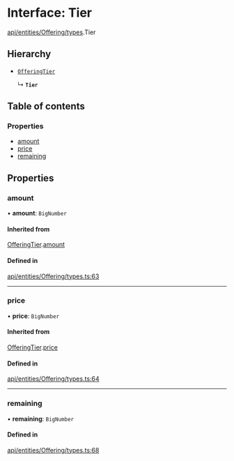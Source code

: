 # Interface: Tier

[api/entities/Offering/types](../wiki/api.entities.Offering.types).Tier

## Hierarchy

- [`OfferingTier`](../wiki/api.entities.Offering.types.OfferingTier)

  ↳ **`Tier`**

## Table of contents

### Properties

- [amount](../wiki/api.entities.Offering.types.Tier#amount)
- [price](../wiki/api.entities.Offering.types.Tier#price)
- [remaining](../wiki/api.entities.Offering.types.Tier#remaining)

## Properties

### amount

• **amount**: `BigNumber`

#### Inherited from

[OfferingTier](../wiki/api.entities.Offering.types.OfferingTier).[amount](../wiki/api.entities.Offering.types.OfferingTier#amount)

#### Defined in

[api/entities/Offering/types.ts:63](https://github.com/PolymeshAssociation/polymesh-sdk/blob/91c2d2d8/src/api/entities/Offering/types.ts#L63)

___

### price

• **price**: `BigNumber`

#### Inherited from

[OfferingTier](../wiki/api.entities.Offering.types.OfferingTier).[price](../wiki/api.entities.Offering.types.OfferingTier#price)

#### Defined in

[api/entities/Offering/types.ts:64](https://github.com/PolymeshAssociation/polymesh-sdk/blob/91c2d2d8/src/api/entities/Offering/types.ts#L64)

___

### remaining

• **remaining**: `BigNumber`

#### Defined in

[api/entities/Offering/types.ts:68](https://github.com/PolymeshAssociation/polymesh-sdk/blob/91c2d2d8/src/api/entities/Offering/types.ts#L68)

